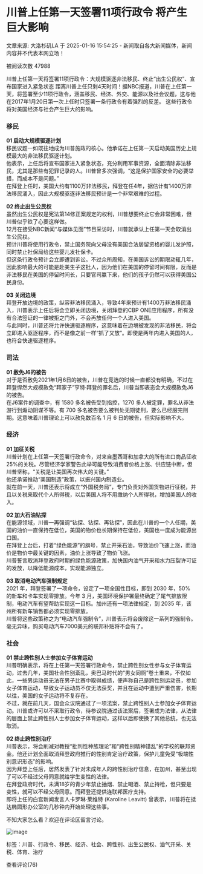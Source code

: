 # 川普上任第一天签署11项行政令 将产生巨大影响

文章来源: 大洛杉矶LA 于 2025-01-16 15:54:25 \- 新闻取自各大新闻媒体，新闻内容并不代表本网立场！

被阅读次数 47988

川普上任第一天将签署11项行政令：大规模驱逐非法移民、终止“出生公民权”、宣布国家进入紧急状态 距离川普上任只剩4天时间！据NBC报道，川普在上任第一天，将签署至少11项行政令，涵盖移民、经济、外交、能源以及社会议题，这与他在2017年1月20日第一次上任时只签署一条行政令有着强烈的反差。 这些行政令将对美国经济与社会产生巨大的影响。 

### 移民

**01 启动大规模驱逐计划**  
移民议题一如既往地成为川普施政的核心。他承诺在上任第一天启动美国历史上规模最大的非法移民驱逐计划。  
他表示，上任后将宣布国家进入紧急状态，充分利用军事资源，全面清除非法移民，尤其是那些有犯罪记录的人。川普曾多次强调，“这是保护国家安全的必要举措，而成本不是问题。”  
在拜登上任时，美国大约有1100万非法移民，拜登在任4年，据估计有1400万非法移民涌入，因此大规模驱逐非法移民预计是一个非常艰难的过程。  

**02 终止出生公民权**  
虽然出生公民权是宪法第14修正案规定的权利，川普想要终止它会非常困难，但川普似乎铁了心要这样做。  
12月在接受NBC新闻“与媒体见面”节目采访时，川普就承认上任第一天会取消出生公民权。  
预计川普将使用行政令，禁止国务院向父母没有美国合法居留资格的婴儿发护照，同时禁止社保局给这些婴儿发社保卡。  
但这条行政令预计会立即遭到诉讼。不过众所周知，在美国诉讼的期限动辄几年，因此影响最大的可能是赴美生子这批人，因为他们在美国的停留时间有限，反而是非法移民在美国的停留时间长，只要官司赢下来，他们的孩子仍然可以获得美国公民身份。  

**03 关闭边境**  
拜登开放边境的政策，纵容非法移民涌入，导致4年来预计有1400万非法移民涌入，川普表示上任后将会立即关闭边境，关闭拜登的CBP ONE应用程序，所有没有合法签证的一律被拒之门外，不会再放任何一个人进入美国。  
与此同时，川普还将允许快速驱逐程序，这意味着在边境被发现的非法移民，将会立即进入驱逐程序，而不是像之前一样“抓了又放”。即使是两年内进入美国的人，也符合快速驱逐程序。  

### 司法

**01 赦免J6的被告**  
对于是否赦免2021年1月6日的被告，川普在竞选的时候一直都没有明确，不过在拜登悍然大规模赦免“拜家子”亨特·拜登的罪名后，川普当即表态会大规模赦免J6的被告。  
在J6案件的调查中，有 1580 多名被告受到指控，1270 多人被定罪，罪名从非法游行到煽动阴谋不等。有 700 多名被告要么被判处无期徒刑，要么已经服完刑期。这意味着川普理论上可以赦免数百名 1 月 6 日的被告，但实际影响不大。  

### 经济

**01 加征关税**  
川普计划在上任第一天签署行政命令，对来自墨西哥和加拿大的所有进口商品征收25%的关税。尽管经济学家警告此举可能导致消费者价格上涨、供应链中断，但川普坚称，“关税是让美国再次伟大的关键。”  
他还承诺推动“美国制造”政策，以振兴国内制造业。  
就在前一天，川普还表示将成立“外国税务局”，专门负责对外国货物进行征税，并且以关税来取代个人所得税，以后美国人将不用缴纳个人所得税，增加美国人的收入。  

**02 加大石油钻探**  
在能源领域，川普一再强调“钻探、钻探、再钻探”，因此在川普的一个人任期，美国的油价一直保持在低位，美国的物价也长期保持在低位，美国也一度成为能源出口国。  
在拜登上台后，打着“绿色能源”的旗号，禁止开采石油，导致油价飞速上涨，而油价是物价中最关键的因素，油价上涨导致了物价飞涨。  
川普誓言取消拜登政府时期的绿色能源政策，加快国内油气开采和水力压裂许可证的发放，以降低能源成本，实现能源独立。  

**03 取消电动汽车强制规定**  
2021 年，拜登签署了一项命令，设定了一项全国性目标，即到 2030 年，50% 的新车和卡车实现零排放。今年 3 月，美国环境保护署最终确定了尾气排放限制，电动汽车有望帮助实现这一目标。加州还有一项法律规定，到 2035 年，该州所有新车销售都必须实现零排放。  
川普将这些政策称之为“电动汽车强制令”，川普表示将会废除这一系列的强制令。毫无异味，购买电动汽车7000美元的联邦补贴将不会有了。  

### 社会

**01 禁止跨性别人士参加女子体育运动**  
川普明确表示，将在上任第一天签署行政命令，禁止跨性别女性参与女子体育运动，过去几年，美国社会性别紊乱，奥巴马时代的“男女同厕”卷土重来，不仅如此，一些男运动员无法在男子比赛中取得成绩，便声称自己是跨性别运动员，参加女子体育运动，导致女子运动员不仅无法获奖，并且在运动中遭到严重伤害，长期以往，美国的女子运动将不复存在。  
不过，就在前几天，国会众议院通过了一项法案，禁止跨性别人士参加女子体育运动。川普或许可以不采取行政令，待参议院通过该法案后，签署成为法律，从法律的层面上禁止跨性别人士参加女子体育运动，这样以后即使换了其他总统，也无法取消。  

**02 终止跨性别治疗**  
川普表示，将会削减对教授“批判性种族理论”和“跨性别精神错乱”的学校的联邦资金。他还计划全面取消拜登政府推行的性别肯定治疗政策，保护儿童免受“极端性别意识形态”的影响。  
因为拜登上任后，居然发表了针对未成年人的跨性别治疗信息，在加州，甚至出现了可以不经过父母同意就给学生变性的法律。  
在拜登政府时代，未满18岁的青少年禁止抽烟、禁止喝酒、禁止持枪，但只要是变性，就可以不经父母同意。而拜登还提供连联邦医疗支持。  
即将上任的白宫新闻发言人卡罗琳·莱维特 (Karoline Leavitt) 曾表示，川普将在抵达椭圆形办公室的几秒钟内开始处理这些事。  

不知大家怎么看？欢迎在评论区留言讨论。  

![image](//adserver.wenxuecity.com/202401/dealsaving0103.png)

标签：川普、行政令、移民、经济、社会、跨性别、出生公民权、油气开采、关税、体育、治疗

查看评论(76)